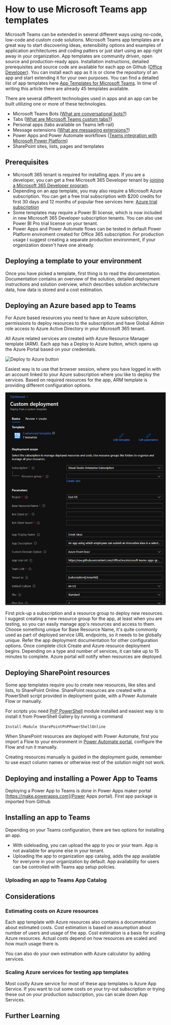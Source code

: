 # How to use Microsoft Teams app templates

Microsoft Teams can be extended in several different ways using no-code, low-code and custom code solutions. Microsoft Teams app templates are a great way to start discovering ideas, extensibility options and examples of application architectures and coding patters or just start using an app right away in your organization. App templates are community driven, open source and production-ready apps. Installation instructions, detailed prerequisites and source code are available for each app on Github ([Office Developer](https://github.com/OfficeDev/)). You can install each app as it is or clone the repository of an app and start extending it for your own purposes. You can find a detailed list of app templates here [App Templates for Microsoft Teams](https://docs.microsoft.com/en-us/microsoftteams/platform/samples/app-templates). In time of writing this article there are already 45 templates available. 

There are several different technologies used in apps and an app can be built utilizing one or more of these technologies.
- Microsoft Teams Bots ([What are conversational bots?](https://docs.microsoft.com/en-us/microsoftteams/platform/bots/what-are-bots))
- Tabs ([What are Microsoft Teams custom tabs?](https://docs.microsoft.com/en-us/microsoftteams/platform/tabs/what-are-tabs))
- Personal apps (tabs available on Teams left-rail)
- Message extensions ([What are messaging extensions?](https://docs.microsoft.com/en-us/microsoftteams/platform/messaging-extensions/what-are-messaging-extensions))
- Power Apps and Power Automate workflows ([Teams integration with Microsoft Power Platform](https://docs.microsoft.com/en-us/microsoftteams/teams-power-platfom-integration))
- SharePoint sites, lists, pages and templates

## Prerequisites

- Microsoft 365 tenant is required for installing apps. If you are a developer, you can get a free Microsoft 365 Developer tenant by [joining a Microsoft 365 Developer program](https://developer.microsoft.com/en-us/microsoft-365/dev-program).
- Depending on an app template, you may also require a Microsoft Azure subscription. You can get a free trial subscription with $200 credits for first 30 days and 12 months of popular free services here: [Azure trial subscription](https://azure.microsoft.com/en-us/free/)
- Some templates may require a Power BI license, which is now included in new Microsoft 365 Developer subscription tenants. You can also use Power BI Pro trial license on your tenant.
- Power Apps and Power Automate flows can be tested in default Power Platform enviroment created for Office 365 subscription. For production usage I suggest creating a separate production environment, if your organization doesn't have one already.

## Deploying a template to your environment
Once you have picked a template, first thing is to read the documentation. Documentation contains an overview of the solution, detailed deployment instructions and solution overview, which describes solution architecture data, how data is stored and a cost estimation.

## Deploying an Azure based app to Teams

For Azure based resources you need to have an Azure subscription, permissions to deploy resources to the subscription and have Global Admin role access to Azure Active Directory in your Microsoft 365 tenant.

All Azure related services are created with Azure Resource Manager template (ARM). Each app has a Deploy to Azure button, which opens up the Azure Portal based on your credentials. 

![Deploy to Azure button](https://camo.githubusercontent.com/7b9633223ccfac1fa26b9d503ef7741b3357360f23a10100a39924c9fb64ad87/68747470733a2f2f617a7572656465706c6f792e6e65742f6465706c6f79627574746f6e2e706e67)

Easiest way is to use that browser session, where you have logged in with an account linked to your Azure subscription where you like to deploy the services. Based on required resources for the app, ARM template is providing different configuration options.

![ARM template configuration](https://github.com/mpaukkon/Microsoft365Dev/blob/master/Articles/How%20to%20use%20Teams%20app%20templates/teams-app-azure-deployment.png)


First pick-up a subscription and a resource group to deploy new resources. I suggest creating a new resource group for the app, at least when you are testing, so you can easily manage app's resources and access to them. Choose something unique for Base Resource Name, it's quite commonly used as part of deployed service URL endpoints, so it needs to be globally unique. Refer the app deployment documentation for other configuration options. Once complete click Create and Azure resource deployment begins. Depending on a type and number of services, it can take up to 15 minutes to complete. Azure portal will notify when resources are deployed.


## Deploying SharePoint resources

Some app templates require you to create new resources, like sites and lists, to SharePoint Online. SharePoint resources are created with a PowerShell script provided in deployment guide, with a Power Automate Flow or manually. 

For scripts you need [PnP PowerShell](https://docs.microsoft.com/en-us/powershell/sharepoint/sharepoint-pnp/sharepoint-pnp-cmdlets) module installed and easiest way is to install it from PowerShell Gallery by running a command

`Install-Module SharePointPnPPowerShellOnline`

When SharePoint resources are deployed with Power Automate, first you import a Flow to your environment in [Power Automate portal](https://flow.microsoft.com), configure the Flow and run it manually.

Creating resources manually is guided in the deployment guide, remember to use exact column names or otherwise rest of the solution might not work.

## Deploying and installing a Power App to Teams

Deploying a Power App to Teams is done in Power Apps maker portal [https://make.powerapps.com](Power Apps portal). First app package is imported from Github

## Installing an app to Teams
Depending on your Teams configuration, there are two options for installing an app.
- With sideloading, you can upload the app to you or your team. App is not available for anyone else in your tenant.
- Uploading the app to organization app catalog, adds the app available for everyone in your organization by default. App availability for users can be controlled with Teams app setup policies.

### Uploading an app to Teams App Catalog

## Considerations

### Estimating costs on Azure resources

Each app template with Azure resources also contains a documentation about estimated costs. Cost estimation is based on assumption about number of users and usage of the app. Cost estimation is a basis for scaling Azure resources. Actual costs depend on how resources are scaled and how much usage there is. 

You can also do your own estimation with Azure calculator by adding services.

### Scaling Azure services for testing app templates
Most costly Azure service for most of these app templates is Azure App Service. If you want to cut some costs on your try-out subscription or trying these out on your production subscription, you can scale down App Services.


## Further Learning
